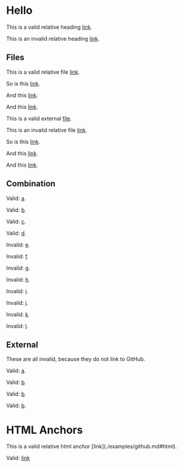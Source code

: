 # Hello

This is a valid relative heading [link](#hello).

This is an invalid relative heading [link](#world).

## Files

This is a valid relative file [link](https://github.com/wooorm/test/blob/master/examples/github.md).

So is this [link](https://github.com/wooorm/test/blob/foo-bar/examples/github.md).

And this [link](./examples/github.md).

And this [link](examples/github.md).

This is a valid external [file](../index.js).

This is an invalid relative file [link](https://github.com/wooorm/test/blob/master/examples/world.md).

So is this [link](https://github.com/wooorm/test/blob/foo-bar/examples/world.md).

And this [link](./examples/world.md).

And this [link](examples/world.md).

## Combination

Valid: [a](./examples/github.md#hello).

Valid: [b](examples/github.md#hello).

Valid: [c](https://github.com/wooorm/test/blob/master/examples/github.md#hello).

Valid: [d](https://github.com/wooorm/test/blob/foo-bar/examples/github.md#hello).

Invalid: [e](./examples/github.md#world).

Invalid: [f](examples/github.md#world).

Invalid: [g](https://github.com/wooorm/test/blob/master/examples/github.md#world).

Invalid: [h](https://github.com/wooorm/test/blob/foo-bar/examples/github.md#world).

Invalid: [i](./examples/world.md#hello).

Invalid: [j](examples/world.md#hello).

Invalid: [k](https://github.com/wooorm/test/blob/master/examples/world.md#hello).

Invalid: [l](https://github.com/wooorm/test/blob/foo-bar/examples/world.md#hello).

## External

These are all invalid, because they do not link to GitHub.

Valid: [a](irc://foo).

Valid: [b](http://example.com).

Valid: [b](http://example.com/foo/bar/baz).

Valid: [b](http://bitbucket.com/wooorm/test/blob/foo-bar/examples/world.md#hello).

# HTML Anchors

<a name="hidden"></a>
<div id="test"></div>
<a id="test"></div>
This is a valid relative html anchor [link](./examples/github.md#html).

Valid: [link](#hidden)
